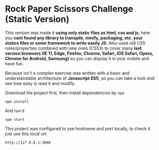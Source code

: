 # Rock Paper Scissors Challenge (Static Version)

This version was made it **using only static files as html, css and js**, here you **cant found any library to transpile, minify, packaging, etc. your statics files or some framework to write easily JS**. Also used old CSS rules/properties combined with new ones (CSS3) to cover many **last version browsers (IE 11, Edge, Firefox, Chrome, Safari, iOS Safari, Opera, Chrome for Android, Samsung)** so you can display it in your mobile and have fun.

Because isn't a complex exercise was written with a basic and understandable architecture of **Javascript ES5**, so you can take a look and see how easy is read it and modify.

Download the project first, then install dependencies by `npm`

```
npm install
```

And run it

```
npm start
```

This project was configured to use hostname and port locally, to check it just use this local url:

```
http://127.0.0.1:3000
```
